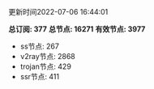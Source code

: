 更新时间2022-07-06 16:44:01

**总订阅: 377**
**总节点: 16271**
**有效节点: 3977**
- ss节点: 267
- v2ray节点: 2868
- trojan节点: 429
- ssr节点: 411
